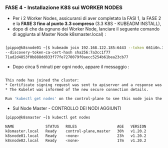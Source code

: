 ### FASE 4 - Installazione K8S sui WORKER NODES

* Per i 2 Worker Nodes, assicurarsi di aver completato la FASI 1, la FASE 2 e la **FASE 3 fino al punto 3.3 compreso** (3.3 K8S - KUBEADM INSTALL),
* dopo di che da ognuno dei Worker Node, lanciare il seguente comando di aggiunta al Master Node k8smaster.local) :

```bash

[pippo@k8snode01 ~]$ kubeadm join 192.168.122.185:6443 --token 661i0n.3c9joy698fqr3tk2 
--discovery-token-ca-cert-hash sha256:7a3cc1f77
71ad2d4853f0b888dd833f77fe7270079f0aecc5254b61bea23cb77

```

* Dopo circa 5 minuti per ogni nodo, appare il messaggio :

```bash

This node has joined the cluster:
* Certificate signing request was sent to apiserver and a response was received.
* The Kubelet was informed of the new secure connection details.
 
Run 'kubectl get nodes' on the control-plane to see this node join the cluster.
```

* Sul Node Master - CONTROLLO DEI NODI AGGIUNTI

```bash
[pippo@k8smaster ~]$ kubectl get nodes

NAME              STATUS   ROLES                  AGE   VERSION
k8smaster.local   Ready    control-plane,master   30h   v1.20.2
k8snode01.local   Ready    <none>                 23h   v1.20.2
k8snode02.local   Ready    <none>                 17m   v1.20.2
```
